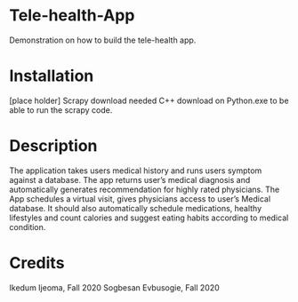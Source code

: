 # Tele-health-App
Demonstration on how to build the tele-health app.  

# Installation
 [place holder]
 Scrapy download needed C++ download on Python.exe to be able to run the scrapy code.

# Description
 The application takes users medical history and runs users symptom against a database. The app returns user’s medical diagnosis and automatically generates recommendation for highly rated physicians. The App schedules a virtual visit, gives physicians access to user’s Medical database. It should also automatically schedule medications, healthy lifestyles and count calories and suggest eating habits according to medical condition.

# Credits
Ikedum Ijeoma,   Fall 2020
Sogbesan Evbusogie,  Fall 2020
